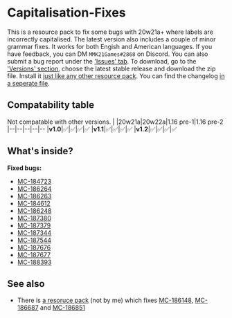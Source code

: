 
# Capitalisation-Fixes
This is a resource pack to fix some bugs with 20w21a+ where labels are incorrectly capitalised. The latest version also includes a couple of minor grammar fixes. It works for both Engish and American languages. If you have feedback, you can DM `MMK21Games#2868` on Discord. You can also submit a bug report under the ['Issues' tab](https://github.com/MMK21Hub/Capitalisation-Fixes/issues).  To download, go to the ['Versions' section](https://github.com/MMK21Hub/Capitalisation-Fixes/releases), choose the latest stable release and download the zip file. Install it [just like any other resource pack](https://minecraft.gamepedia.com/Tutorials/Loading_a_resource_pack). You can find the changelog [in a seperate file](Changelog.md).

## Compatability table
Not compatable with other versions.
|  |20w21a|20w22a|1.16 pre-1|1.16 pre-2
|--|--|--|--|--
|**v1.0**|✅|✅|✅|✅
|**v1.1**|✅|✅|✅|✅
|**v1.2**|✅|✅|✅|✅

## What's inside?
**Fixed bugs:** 
 - [MC-184723](https://bugs.mojang.com/browse/MC-184723)
 - [MC-186264](https://bugs.mojang.com/browse/MC-186264)
 - [MC-186263](https://bugs.mojang.com/browse/MC-186263)
 - [MC-184612](https://bugs.mojang.com/browse/MC-184612)
 - [MC-186248](https://bugs.mojang.com/browse/MC-186248)
 - [MC-187380](https://bugs.mojang.com/browse/MC-187380)
 - [MC-187379](https://bugs.mojang.com/browse/MC-187379)
 - [MC-187344](https://bugs.mojang.com/browse/MC-187344)
 - [MC-187544](https://bugs.mojang.com/browse/MC-187544)
 - [MC-187676](https://bugs.mojang.com/browse/MC-187676)
 - [MC-187677](https://bugs.mojang.com/browse/MC-187677)
 - [MC-188393](https://bugs.mojang.com/browse/MC-188393)

## See also
 - There is [a resoruce pack](https://bugs.mojang.com/browse/MC-186148?focusedCommentId=714784&page=com.atlassian.jira.plugin.system.issuetabpanels:comment-tabpanel#comment-714784) (not by me) which fixes [MC-186148](https://bugs.mojang.com/browse/MC-186148 "\"death.attack.witherSkull.item\" displays raw translation string \(is untranslated\)"), [MC-186687](https://bugs.mojang.com/browse/MC-186687 "Death message for being shot by a Wither Skull does not fit for all entities") and [MC-186851](https://bugs.mojang.com/browse/MC-186851 "\"death.attack.sting.item\" displays raw translation string \(is untranslated\)")
